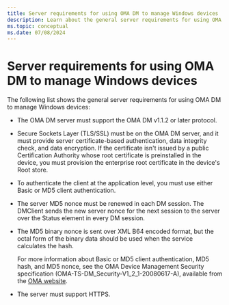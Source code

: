 ```yaml
---
title: Server requirements for using OMA DM to manage Windows devices
description: Learn about the general server requirements for using OMA DM to manage Windows devices, including the supported versions of OMA DM.
ms.topic: conceptual
ms.date: 07/08/2024
---
```


# Server requirements for using OMA DM to manage Windows devices

The following list shows the general server requirements for using OMA DM to manage Windows devices:

- The OMA DM server must support the OMA DM v1.1.2 or later protocol.

- Secure Sockets Layer (TLS/SSL) must be on the OMA DM server, and it must provide server certificate-based authentication, data integrity check, and data encryption. If the certificate isn't issued by a public Certification Authority whose root certificate is preinstalled in the device, you must provision the enterprise root certificate in the device's Root store.

- To authenticate the client at the application level, you must use either Basic or MD5 client authentication.

- The server MD5 nonce must be renewed in each DM session. The DMClient sends the new server nonce for the next session to the server over the Status element in every DM session.

- The MD5 binary nonce is sent over XML B64 encoded format, but the octal form of the binary data should be used when the service calculates the hash.

    For more information about Basic or MD5 client authentication, MD5 hash, and MD5 nonce, see the OMA Device Management Security specification (OMA-TS-DM\_Security-V1\_2\_1-20080617-A), available from the [OMA website](https://go.microsoft.com/fwlink/p/?LinkId=526900).

- The server must support HTTPS.
